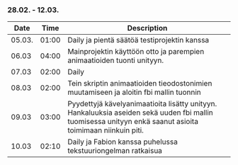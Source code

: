 ### 28.02. - 12.03.

| Date   | Time  | Description     |
| ------ | ----- | --------------- |
| 05.03. | 01:00 |Daily ja pientä säätöä testiprojektin kanssa|
| 06.03  | 04:00 |Mainprojektin käyttöön otto ja parempien animaatioiden tuonti unityyn.|
| 07.03  | 02:00 |Daily|
| 08.03  | 02:00 |Tein skriptin animaatioiden tieodostonimien muutamiseen ja aloitin fbi mallin tuonnin|
| 09.03  | 03:00 |Pyydettyjä kävelyanimaatioita lisätty unityyn. Hankaluuksia aseiden sekä uuden fbi mallin tuomisessa unityyn enkä saanut asioita toimimaan niinkuin piti.|
| 10.03  | 02:10 |Daily ja Fabion kanssa puhelussa tekstuuriongelman ratkaisua|

